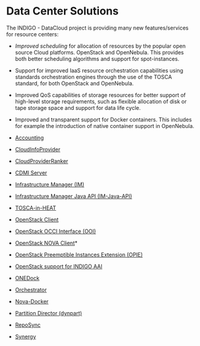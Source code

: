 # Data Center Solutions

The INDIGO - DataCloud project is providing many new features/services for resource centers: 
* *Improved scheduling* for allocation of resources by the popular open source Cloud platforms. OpenStack and OpenNebula. This provides both better scheduling algorithms and support for spot-instances.
* Support for improved IaaS resource orchestration capabilities using standards  orchestration engines through the use of the TOSCA standard, for both OpenStack and OpenNebula.
* Improved QoS capabilities of storage resources for better support of high-level storage requirements, such as flexible allocation of disk or tape storage space and support for data life cycle.
* Improved and transparent support for Docker containers. This includes for example the introduction of native container support in OpenNebula. 

* [Accounting](accounting1.md)
* [CloudInfoProvider](cip1.md)
* [CloudProviderRanker](cpr1.md)
* [CDMI Server](cdmi1.md)
* [Infrastructure Manager (IM)](indigo1/im1.md)
* [Infrastructure Manager Java API (IM-Java-API)](indigo1/imjavaapi1.md)
* [TOSCA-in-HEAT](indigo1/heat-translator1.md) 
* [OpenStack Client](indigo1/python-osclient1.md)
* [OpenStack OCCI Interface (OOI)](indigo1/ooi1.md)
* [OpenStack NOVA Client](indigo1/python-nova1.md)* 
* [OpenStack Preemptible Instances Extension (OPIE)](indigo1/opie1.md)
* [OpenStack support for INDIGO AAI](indigo1/keyston_aai1.md)
* [ONEDock](indigo1/onedock1.md)
* [Orchestrator](indigo1/orchestrator1.md)
* [Nova-Docker](indigo1/nova-docker1.md)
* [Partition Director (dynpart)](indigo1/dynpart1.md)
* [RepoSync](indigo1/reposync1.md)
* [Synergy](indigo1/synergy1.md) 


